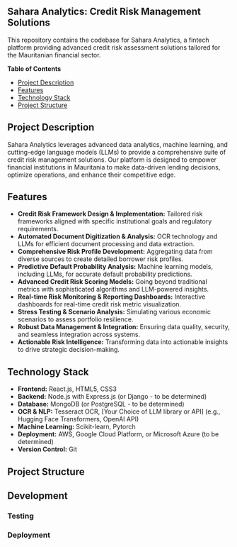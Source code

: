 ## Sahara Analytics: Credit Risk Management Solutions

This repository contains the codebase for Sahara Analytics, a fintech platform providing advanced credit risk assessment solutions tailored for the Mauritanian financial sector.

**Table of Contents**

- [Project Description](#project-description)
- [Features](#features)
- [Technology Stack](#technology-stack)
- [Project Structure](#project-structure)


## Project Description

Sahara Analytics leverages advanced data analytics, machine learning, and cutting-edge language models (LLMs) to provide a comprehensive suite of credit risk management solutions. Our platform is designed to empower financial institutions in Mauritania to make data-driven lending decisions, optimize operations, and enhance their competitive edge.

## Features

- **Credit Risk Framework Design & Implementation:**  Tailored risk frameworks aligned with specific institutional goals and regulatory requirements.
- **Automated Document Digitization & Analysis:** OCR technology and LLMs for efficient document processing and data extraction.
- **Comprehensive Risk Profile Development:** Aggregating data from diverse sources to create detailed borrower risk profiles.
- **Predictive Default Probability Analysis:**  Machine learning models, including LLMs, for accurate default probability predictions.
- **Advanced Credit Risk Scoring Models:**  Going beyond traditional metrics with sophisticated algorithms and LLM-powered insights.
- **Real-time Risk Monitoring & Reporting Dashboards:**  Interactive dashboards for real-time credit risk metric visualization.
- **Stress Testing & Scenario Analysis:**  Simulating various economic scenarios to assess portfolio resilience.
- **Robust Data Management & Integration:**  Ensuring data quality, security, and seamless integration across systems.
- **Actionable Risk Intelligence:**  Transforming data into actionable insights to drive strategic decision-making. 

## Technology Stack

- **Frontend:** React.js, HTML5, CSS3
- **Backend:** Node.js with Express.js (or Django - to be determined)
- **Database:** MongoDB (or PostgreSQL - to be determined)
- **OCR & NLP:** Tesseract OCR,  [Your Choice of LLM library or API] (e.g., Hugging Face Transformers, OpenAI API) 
- **Machine Learning:** Scikit-learn, Pytorch 
- **Deployment:** AWS, Google Cloud Platform, or Microsoft Azure (to be determined)
- **Version Control:** Git

## Project Structure 

## Development

### Testing
### Deployment


